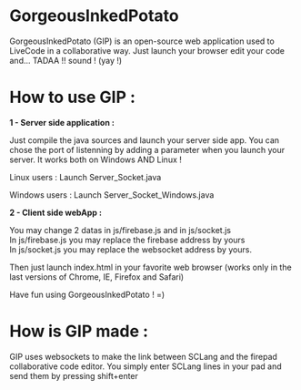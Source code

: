 # GorgeousInkedPotato

  GorgeousInkedPotato (GIP) is an open-source web application used to LiveCode in a collaborative way.
  Just launch your browser edit your code and... TADAA !! sound ! (yay !)

# How to use GIP :

<b>1 - Server side application :</b>

Just compile the java sources and launch your server side app.
You can chose the port of listenning by adding a parameter when you launch your server.
It works both on Windows AND Linux !

Linux users :
Launch Server_Socket.java

Windows users :
Launch Server_Socket_Windows.java

<b>2 - Client side webApp :</b>

You may change 2 datas in js/firebase.js and in js/socket.js<br/>
In js/firebase.js you may replace the firebase address by yours<br/>
In js/socket.js you may replace the websocket address by yours.<br/>

Then just launch index.html in your favorite web browser (works only in the last versions of Chrome, IE, Firefox and Safari)

Have fun using GorgeousInkedPotato ! =)

# How is GIP made :

GIP uses websockets to make the link between SCLang and the firepad collaborative code editor.
You simply enter SCLang lines in your pad and send them by pressing shift+enter
